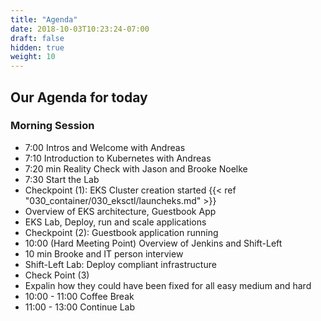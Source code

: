 ```yaml
---
title: "Agenda"
date: 2018-10-03T10:23:24-07:00
draft: false
hidden: true
weight: 10
---
```


## Our Agenda for today

### Morning Session

* 7:00 Intros and Welcome with Andreas
* 7:10 Introduction to Kubernetes with Andreas
* 7:20 min Reality Check with Jason and Brooke Noelke
* 7:30 Start the Lab
* Checkpoint (1): EKS Cluster creation started {{< ref "030_container/030_eksctl/launcheks.md" >}}
* Overview of EKS architecture, Guestbook App
* EKS Lab, Deploy, run and scale applications
* Checkpoint (2): Guestbook application running
* 10:00 (Hard Meeting Point) Overview of Jenkins and Shift-Left
* 10 min Brooke and IT person interview
* Shift-Left Lab: Deploy compliant infrastructure
* Check Point (3)
* Expalin how they could have been fixed for all easy medium and hard
* 10:00 - 11:00 Coffee Break
* 11:00 - 13:00 Continue Lab